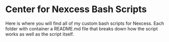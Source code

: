 # Center for Nexcess Bash Scripts
Here is where you will find all of my custom bash scripts for Nexcess. Each folder with container a README.md file that breaks down how the script works as well as the script itself.
